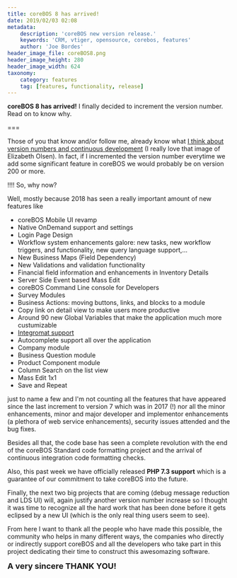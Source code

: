 ```yaml
---
title: coreBOS 8 has arrived!
date: 2019/02/03 02:08
metadata:
    description: 'coreBOS new version release.'
    keywords: 'CRM, vtiger, opensource, corebos, features'
    author: 'Joe Bordes'
header_image_file: coreBOS8.png
header_image_height: 280
header_image_width: 624
taxonomy:
    category: features
    tag: [features, functionality, release]
---
```


**coreBOS 8 has arrived!** I finally decided to increment the version number. Read on to know why.

===

Those of you that know and/or follow me, already know what [I think about version numbers and continuous development](../nomoreversions) (I really love that image of Elizabeth Olsen). In fact, if I incremented the version number everytime we add some significant feature in coreBOS we would probably be on version 200 or more.

 !!!! So, why now?

Well, mostly because 2018 has seen a really important amount of new features like

 - coreBOS Mobile UI revamp 
 - Native OnDemand support and settings
 - Login Page Design
 - Workflow system enhancements galore: new tasks, new workflow triggers, and functionality, new query language support,...
 - New Business Maps (Field Dependency)
 - New Validations and validation functionality
 - Financial field information and enhancements in Inventory Details
 - Server Side Event based Mass Edit
 - coreBOS Command Line console for Developers
 - Survey Modules
 - Business Actions: moving buttons, links, and blocks to a module
 - Copy link on detail view to make users more productive
 - Around 90 new Global Variables that make the application much more custumizable
 - [Integromat support](https://www.integromat.com/?pc=corebos)
 - Autocomplete support all over the application
 - Company module
 - Business Question module
 - Product Component module
 - Column Search on the list view
 - Mass Edit 1x1
 - Save and Repeat


just to name a few and I'm not counting all the features that have appeared since the last increment to version 7 which was in 2017 (!) nor all the minor enhancements, minor and major developer and implementor enhancements (a plethora of web service enhancements), security issues attended and the bug fixes.

Besides all that, the code base has seen a complete revolution with the end of the coreBOS Standard code formatting project and the arrival of continuous integration code formatting checks.

Also, this past week we have officially released **PHP 7.3 support** which is a guarantee of our commitment to take coreBOS into the future.

Finally, the next two big projects that are coming (debug message reduction and LDS UI) will, again justify another version number increase so I thought it was time to recognize all the hard work that has been done before it gets eclipsed by a new UI (which is the only real thing users seem to see).

From here I want to thank all the people who have made this possible, the community who helps in many different ways, the companies who directly or indirectly support coreBOS and all the developers who take part in this project dedicating their time to construct this awesomazing software.

**<span style="font-size:large">A very sincere THANK YOU!</span>**
